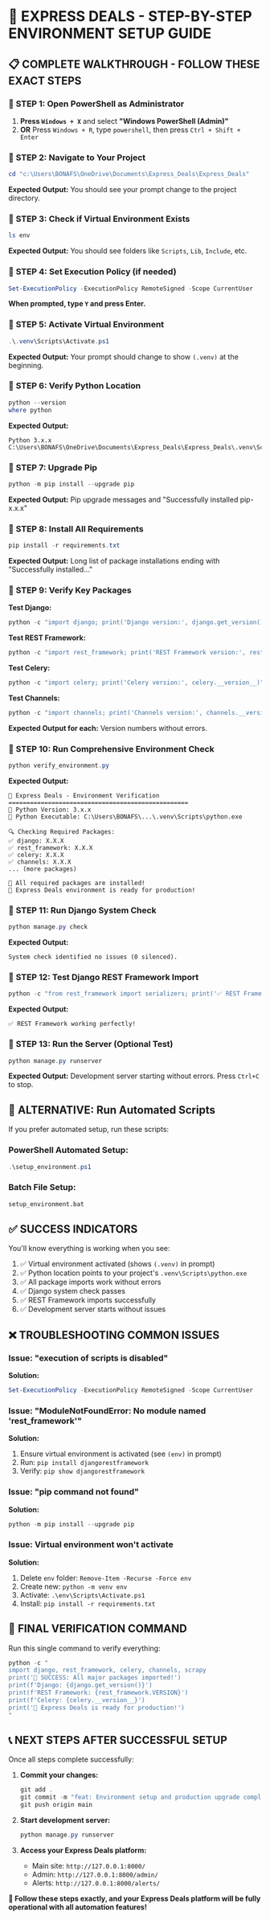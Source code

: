 # 🎯 EXPRESS DEALS - STEP-BY-STEP ENVIRONMENT SETUP GUIDE

## 📋 **COMPLETE WALKTHROUGH - FOLLOW THESE EXACT STEPS**

### 🚀 **STEP 1: Open PowerShell as Administrator**

1. **Press `Windows + X`** and select **"Windows PowerShell (Admin)"**
2. **OR** Press `Windows + R`, type `powershell`, then press `Ctrl + Shift + Enter`

### 🚀 **STEP 2: Navigate to Your Project**

```powershell
cd "c:\Users\BONAFS\OneDrive\Documents\Express_Deals\Express_Deals"
```

**Expected Output:** You should see your prompt change to the project directory.

### 🚀 **STEP 3: Check if Virtual Environment Exists**

```powershell
ls env
```

**Expected Output:** You should see folders like `Scripts`, `Lib`, `Include`, etc.

### 🚀 **STEP 4: Set Execution Policy (if needed)**

```powershell
Set-ExecutionPolicy -ExecutionPolicy RemoteSigned -Scope CurrentUser
```

**When prompted, type `Y` and press Enter.**

### 🚀 **STEP 5: Activate Virtual Environment**

```powershell
.\.venv\Scripts\Activate.ps1
```

**Expected Output:** Your prompt should change to show `(.venv)` at the beginning.

### 🚀 **STEP 6: Verify Python Location**

```powershell
python --version
where python
```

**Expected Output:**
```
Python 3.x.x
C:\Users\BONAFS\OneDrive\Documents\Express_Deals\Express_Deals\.venv\Scripts\python.exe
```

### 🚀 **STEP 7: Upgrade Pip**

```powershell
python -m pip install --upgrade pip
```

**Expected Output:** Pip upgrade messages and "Successfully installed pip-x.x.x"

### 🚀 **STEP 8: Install All Requirements**

```powershell
pip install -r requirements.txt
```

**Expected Output:** Long list of package installations ending with "Successfully installed..."

### 🚀 **STEP 9: Verify Key Packages**

**Test Django:**
```powershell
python -c "import django; print('Django version:', django.get_version())"
```

**Test REST Framework:**
```powershell
python -c "import rest_framework; print('REST Framework version:', rest_framework.VERSION)"
```

**Test Celery:**
```powershell
python -c "import celery; print('Celery version:', celery.__version__)"
```

**Test Channels:**
```powershell
python -c "import channels; print('Channels version:', channels.__version__)"
```

**Expected Output for each:** Version numbers without errors.

### 🚀 **STEP 10: Run Comprehensive Environment Check**

```powershell
python verify_environment.py
```

**Expected Output:**
```
🚀 Express Deals - Environment Verification
==================================================
🐍 Python Version: 3.x.x
📍 Python Executable: C:\Users\BONAFS\...\.venv\Scripts\python.exe

🔍 Checking Required Packages:
✅ django: X.X.X
✅ rest_framework: X.X.X
✅ celery: X.X.X
✅ channels: X.X.X
... (more packages)

🎉 All required packages are installed!
🚀 Express Deals environment is ready for production!
```

### 🚀 **STEP 11: Run Django System Check**

```powershell
python manage.py check
```

**Expected Output:**
```
System check identified no issues (0 silenced).
```

### 🚀 **STEP 12: Test Django REST Framework Import**

```powershell
python -c "from rest_framework import serializers; print('✅ REST Framework working perfectly!')"
```

**Expected Output:**
```
✅ REST Framework working perfectly!
```

### 🚀 **STEP 13: Run the Server (Optional Test)**

```powershell
python manage.py runserver
```

**Expected Output:** Development server starting without errors. Press `Ctrl+C` to stop.

## 🎯 **ALTERNATIVE: Run Automated Scripts**

If you prefer automated setup, run these scripts:

### **PowerShell Automated Setup:**
```powershell
.\setup_environment.ps1
```

### **Batch File Setup:**
```cmd
setup_environment.bat
```

## ✅ **SUCCESS INDICATORS**

You'll know everything is working when you see:

1. ✅ Virtual environment activated (shows `(.venv)` in prompt)
2. ✅ Python location points to your project's `.venv\Scripts\python.exe`
3. ✅ All package imports work without errors
4. ✅ Django system check passes
5. ✅ REST Framework imports successfully
6. ✅ Development server starts without issues

## ❌ **TROUBLESHOOTING COMMON ISSUES**

### **Issue: "execution of scripts is disabled"**
**Solution:**
```powershell
Set-ExecutionPolicy -ExecutionPolicy RemoteSigned -Scope CurrentUser
```

### **Issue: "ModuleNotFoundError: No module named 'rest_framework'"**
**Solution:**
1. Ensure virtual environment is activated (see `(env)` in prompt)
2. Run: `pip install djangorestframework`
3. Verify: `pip show djangorestframework`

### **Issue: "pip command not found"**
**Solution:**
```powershell
python -m pip install --upgrade pip
```

### **Issue: Virtual environment won't activate**
**Solution:**
1. Delete `env` folder: `Remove-Item -Recurse -Force env`
2. Create new: `python -m venv env`
3. Activate: `.\env\Scripts\Activate.ps1`
4. Install: `pip install -r requirements.txt`

## 🎉 **FINAL VERIFICATION COMMAND**

Run this single command to verify everything:

```powershell
python -c "
import django, rest_framework, celery, channels, scrapy
print('🎉 SUCCESS: All major packages imported!')
print(f'Django: {django.get_version()}')
print(f'REST Framework: {rest_framework.VERSION}')
print(f'Celery: {celery.__version__}')
print('🚀 Express Deals is ready for production!')
"
```

## 📞 **NEXT STEPS AFTER SUCCESSFUL SETUP**

Once all steps complete successfully:

1. **Commit your changes:**
   ```powershell
   git add .
   git commit -m "feat: Environment setup and production upgrade complete"
   git push origin main
   ```

2. **Start development server:**
   ```powershell
   python manage.py runserver
   ```

3. **Access your Express Deals platform:**
   - Main site: `http://127.0.0.1:8000/`
   - Admin: `http://127.0.0.1:8000/admin/`
   - Alerts: `http://127.0.0.1:8000/alerts/`

**🎯 Follow these steps exactly, and your Express Deals platform will be fully operational with all automation features!**
